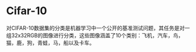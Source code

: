 # Cifar-10
对CIFAR-10数据集的分类是机器学习中一个公开的基准测试问题，其任务是对一组32x32RGB的图像进行分类，这些图像涵盖了10个类别：飞机，汽车，鸟，猫，鹿，狗，青蛙，马，船以及卡车。
